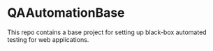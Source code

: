# QAAutomationBase

This repo contains a base project for setting up black-box automated testing for web applications.
